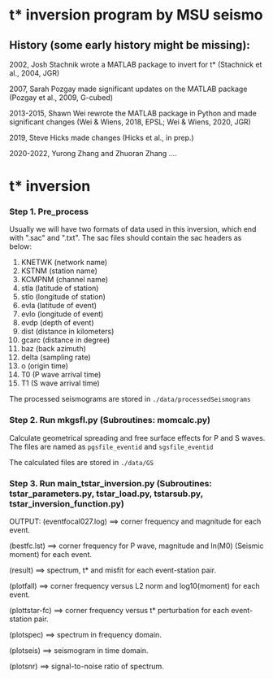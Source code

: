 # t* inversion program by MSU seismo

## History (some early history might be missing):
2002, Josh Stachnik wrote a MATLAB package to invert for t* (Stachnick et al., 2004, JGR)

2007, Sarah Pozgay made significant updates on the MATLAB package (Pozgay et al., 2009, G-cubed)

2013-2015, Shawn Wei rewrote the MATLAB package in Python and made significant changes (Wei & Wiens, 2018, EPSL; Wei & Wiens, 2020, JGR)

2019, Steve Hicks made changes (Hicks et al., in prep.)

2020-2022, Yurong Zhang and Zhuoran Zhang ....


# t* inversion

### Step 1. Pre_process

Usually we will have two formats of data used in this inversion, which end with ".sac" and ".txt". The sac files should contain the sac headers as below:

1. KNETWK (network name)
2. KSTNM  (station name)
3. KCMPNM (channel name)
4. stla   (latitude of station)
5. stlo   (longitude of station)
6. evla   (latitude of event)
7. evlo   (longitude of event)
8. evdp   (depth of event)
9. dist   (distance in kilometers)
10. gcarc (distance in degree)
11. baz   (back azimuth)
12. delta (sampling rate)
13. o     (origin time)
14. T0    (P wave arrival time)
15. T1    (S wave arrival time)

The processed seismograms are stored in `./data/processedSeismograms`

### Step 2. Run mkgsfl.py (Subroutines: momcalc.py)

Calculate geometrical spreading and free surface effects for P and S waves. The files are named as `pgsfile_eventid` and `sgsfile_eventid`

The calculated files are stored in `./data/GS`

### Step 3. Run main_tstar_inversion.py (Subroutines: tstar_parameters.py, tstar_load.py, tstarsub.py, tstar_inversion_function.py)

OUTPUT:
(eventfocal027.log)  ==> corner frequency and magnitude for each event.

(bestfc.lst)         ==> corner frequency for P wave, magnitude and ln(M0) (Seismic moment) for each event.

(result)             ==> spectrum, t* and misfit for each event-station pair.

(plotfall)           ==> corner frequency versus L2 norm and log10(moment) for each event.

(plottstar-fc)       ==> corner frequency versus t* perturbation for each event-station pair.

(plotspec)           ==> spectrum in frequency domain.

(plotseis)           ==> seismogram in time domain.

(plotsnr)            ==> signal-to-noise ratio of spectrum.

